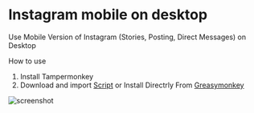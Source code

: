 # Instagram mobile on desktop
Use Mobile Version of Instagram (Stories, Posting, Direct Messages) on Desktop

How to use
1. Install Tampermonkey
2. Download and import [Script](IMOD.js) or Install Directrly From [Greasymonkey](https://greasyfork.org/en/scripts/386788-instagram-mobile-on-desktop)

![screenshot](https://greasyfork.org/system/screenshots/screenshots/000/016/161/original/gdfdfdd.jpg?1561429526)
